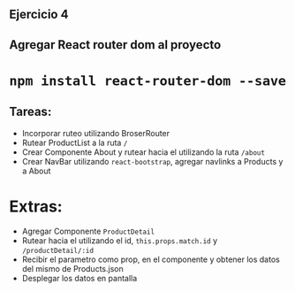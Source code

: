 ## Ejercicio 4

## Agregar React router dom al proyecto

# `npm install react-router-dom --save`

## Tareas:

- Incorporar ruteo utilizando BroserRouter
- Rutear ProductList a la ruta `/`
- Crear Componente About y rutear hacia el utilizando la ruta `/about`
- Crear NavBar utilizando `react-bootstrap`, agregar navlinks a Products y a About

# Extras:
- Agregar Componente `ProductDetail`
- Rutear hacia el utilizando el id, `this.props.match.id` y `/productDetail/:id`
- Recibir el parametro como prop, en el componente y obtener los datos del mismo de Products.json
- Desplegar los datos en pantalla
